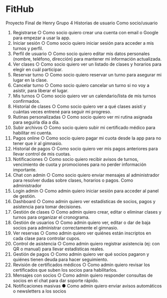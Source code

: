 # FitHub
Proyecto Final de Henry Grupo 4
 Historias de usuario 
Como socio/usuario 
1. Registrarse 
○ Como socio quiero crear una cuenta con email o Google para empezar a 
usar la app. 
2. Iniciar sesión 
○ Como socio quiero iniciar sesión para acceder a mis turnos y perfil. 
3. Perfil de usuario 
○ Como socio quiero editar mis datos personales (nombre, teléfono, 
dirección) para mantener mi información actualizada. 
4. Ver clases 
○ Como socio quiero ver un listado de clases y horarios para elegir en cuál 
participar. 
5. Reservar turno 
○ Como socio quiero reservar un turno para asegurar mi lugar en la clase. 
6. Cancelar turno 
○ Como socio quiero cancelar un turno si no voy a asistir, para liberar el 
lugar. 
7. Mis turnos 
○ Como socio quiero ver un calendario/lista de mis turnos confirmados. 
8. Historial de clases 
○ Como socio quiero ver a qué clases asistí y cuántas veces entrené para 
seguir mi progreso. 
9. Rutinas personalizadas 
○ Como socio quiero ver mi rutina asignada para seguirla día a día. 
10. Subir archivos 
○ Como socio quiero subir mi certificado médico para habilitar mi cuenta. 
11. Pagos online 
○ Como socio quiero pagar mi cuota desde la app para no tener que ir al 
gimnasio. 
12. Historial de pagos 
○ Como socio quiero ver mis pagos anteriores para llevar control de mis 
cuotas. 
13. Notificaciones 
○ Como socio quiero recibir avisos de turnos, vencimiento de cuota y 
promociones para no perder información importante. 
14. Chat con admin 
○ Como socio quiero enviar mensajes al administrador para resolver dudas 
sobre clases, horarios o pagos. 
Como administrador 
1. Login admin 
○ Como admin quiero iniciar sesión para acceder al panel de gestión. 
2. Dashboard 
○ Como admin quiero ver estadísticas de socios, pagos y asistencia para 
tomar decisiones. 
3. Gestión de clases 
○ Como admin quiero crear, editar o eliminar clases y turnos para organizar 
el cronograma. 
4. Gestión de usuarios 
○ Como admin quiero ver, editar o dar de baja socios para administrar 
correctamente el gimnasio. 
5. Ver reservas 
○ Como admin quiero ver quiénes están inscriptos en cada clase para 
controlar cupos. 
6. Control de asistencia 
○ Como admin quiero registrar asistencia (ej: con QR o manual) para llevar 
estadísticas reales. 
7. Gestión de pagos 
○ Como admin quiero ver qué socios pagaron y quiénes tienen deuda para 
hacer seguimiento. 
8. Revisión de certificados médicos 
○ Como admin quiero revisar los certificados que suben los socios para 
habilitarlos. 
9. Mensajes con socios 
○ Como admin quiero responder consultas de socios en el chat para dar 
soporte rápido. 
10. Notificaciones masivas 
● Como admin quiero enviar avisos automáticos o newsletters a los socios
